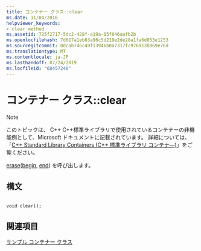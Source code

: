 ```yaml
---
title: コンテナー クラス::clear
ms.date: 11/04/2016
helpviewer_keywords:
- clear method
ms.assetid: 725f2717-5dc2-428f-a19a-05f046aafb2b
ms.openlocfilehash: 7d617a1eb83a96c5d219e2de28a1fa6d053e1253
ms.sourcegitcommit: 0dcab746c49f13946b0a7317fc9769130969e76d
ms.translationtype: MT
ms.contentlocale: ja-JP
ms.lasthandoff: 07/24/2019
ms.locfileid: "68457248"
---
```

# <a name="container-classclear"></a>コンテナー クラス::clear

> [!NOTE]
> このトピックは、 C++ C++標準ライブラリで使用されているコンテナーの非機能例として、Microsoft ドキュメントに記載されています。 詳細については、「[C++ Standard Library Containers (C++ 標準ライブラリ コンテナ―)](../standard-library/stl-containers.md)」をご覧ください。

[erase](../standard-library/container-class-erase.md)([begin](../standard-library/container-class-begin.md), [end](../standard-library/container-class-end.md)) を呼び出します。

## <a name="syntax"></a>構文

```

void clear();
```

## <a name="see-also"></a>関連項目

[サンプル コンテナー クラス](../standard-library/sample-container-class.md)
